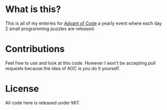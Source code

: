 # What is this?
This is all of my enteries for [Advant of Code](https://adventofcode.com/) a yearly event where each day 2 small programming puzzles are released.

# Contributions
Feel free to use and look at this code. However I won't be accepting pull requests because the idea of AOC is you do it yourself.

# License
All code here is released under MIT.
